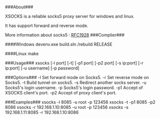 ###About###

XSOCKS is a reliable socks5 proxy server for windows and linux.

It has support forward and reverse mode.

More information about socks5 : [RFC1928](http://www.ietf.org/rfc/rfc1928.txt "RFC1928")
###Complier###

####Windows
	devenv.exe build.sln /rebuild RELEASE

####Linux
	make

###Usage###
		xsocks  [-l port] [-t] [-p1 port] [-p2 port] [-s ip:port]
				[-r ip:port] [-u username] [-p password]

###Options###
		-l  Set forward mode on Socks5.
		-r  Set reverse mode on Socks5.
		-t  Build tunnel on socks5.
		-s  Redirect another socks server.
		-u  Socks5's login username.
		-p  Socks5's login password.
		-p1 Accept of XSOCKS client's port.
		-p2 Accept of proxy  client's port.

###Examples###
		xsocks -l 8085 -u root -p 123456
		xsocks -t -p1 8085 -p2 8086
		xsocks -r 192.168.1.10:8085 -u root -p 123456
		xsocks -s 192.168.1.11:8085 -r 192.168.1.10:8086
